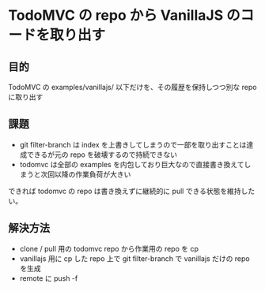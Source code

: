 TodoMVC の repo から VanillaJS のコードを取り出す
==================================================

目的
----

TodoMVC の examples/vanillajs/ 以下だけを、その履歴を保持しつつ別な repo に取り出す

課題
----

 * git filter-branch は index を上書きしてしまうので一部を取り出すことは達成できるが元の repo を破壊するので持続できない
 * todomvc は全部の examples を内包しており巨大なので直接書き換えてしまうと次回以降の作業負荷が大きい

できれば todomvc の repo は書き換えずに継続的に pull できる状態を維持したい。

解決方法
--------

 * clone / pull 用の todomvc repo から作業用の repo を cp
 * vanillajs 用に cp した repo 上で git filter-branch で vanillajs だけの repo を生成
 * remote に push -f

